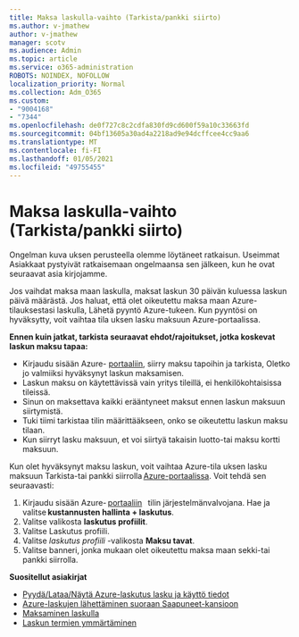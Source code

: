 ```yaml
---
title: Maksa laskulla-vaihto (Tarkista/pankki siirto)
ms.author: v-jmathew
author: v-jmathew
manager: scotv
ms.audience: Admin
ms.topic: article
ms.service: o365-administration
ROBOTS: NOINDEX, NOFOLLOW
localization_priority: Normal
ms.collection: Adm_O365
ms.custom:
- "9004168"
- "7344"
ms.openlocfilehash: de0f727c8c2cdfa830fd9cd600f59a10c33663fd
ms.sourcegitcommit: 04bf13605a30ad4a2218ad9e94dcffcee4cc9aa6
ms.translationtype: MT
ms.contentlocale: fi-FI
ms.lasthandoff: 01/05/2021
ms.locfileid: "49755455"
---
```

# <a name="switch-to-pay-by-invoice-checkwire-transfer"></a>Maksa laskulla-vaihto (Tarkista/pankki siirto)

Ongelman kuva uksen perusteella olemme löytäneet ratkaisun. Useimmat Asiakkaat pystyivät ratkaisemaan ongelmaansa sen jälkeen, kun he ovat seuraavat asia kirjojamme.

Jos vaihdat maksa maan laskulla, maksat laskun 30 päivän kuluessa laskun päivä määrästä. Jos haluat, että olet oikeutettu maksa maan Azure-tilauksestasi laskulla, Lähetä pyyntö Azure-tukeen. Kun pyyntösi on hyväksytty, voit vaihtaa tila uksen lasku maksuun Azure-portaalissa.

**Ennen kuin jatkat, tarkista seuraavat ehdot/rajoitukset, jotka koskevat laskun maksu tapaa:**

- Kirjaudu sisään Azure- [portaaliin](https://portal.azure.com/), siirry maksu tapoihin ja tarkista, Oletko jo valmiiksi hyväksynyt laskun maksamisen.
- Laskun maksu on käytettävissä vain yritys tileillä, ei henkilökohtaisissa tileissä.
- Sinun on maksettava kaikki erääntyneet maksut ennen laskun maksuun siirtymistä.
- Tuki tiimi tarkistaa tilin määrittääkseen, onko se oikeutettu laskun maksu tilaan.
- Kun siirryt lasku maksuun, et voi siirtyä takaisin luotto-tai maksu kortti maksuun.

Kun olet hyväksynyt maksu laskun, voit vaihtaa Azure-tila uksen lasku maksuun Tarkista-tai pankki siirrolla [Azure-portaalissa](https://portal.azure.com/).
Voit tehdä sen seuraavasti:

1. Kirjaudu sisään Azure- [portaaliin](https://portal.azure.com/)   tilin järjestelmänvalvojana. Hae ja valitse **kustannusten hallinta + laskutus**.
2. Valitse valikosta **laskutus profiilit**.
3. Valitse Laskutus profiili.
4. Valitse *laskutus profiili* -valikosta **Maksu tavat**.
5. Valitse banneri, jonka mukaan olet oikeutettu maksa maan sekki-tai pankki siirrolla.

**Suositellut asiakirjat**

- [Pyydä/Lataa/Näytä Azure-laskutus lasku ja käyttö tiedot](https://docs.microsoft.com/azure/billing/billing-download-azure-invoice-daily-usage-date)
- [Azure-laskujen lähettäminen suoraan Saapuneet-kansioon](https://docs.microsoft.com/azure/billing/billing-download-azure-invoice-daily-usage-date)
- [Maksaminen laskulla](https://docs.microsoft.com/azure/billing/billing-how-to-pay-by-invoice)
- [Laskun termien ymmärtäminen](https://docs.microsoft.com/azure/billing/billing-understand-your-invoice)
